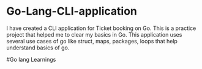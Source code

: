 # Go-Lang-CLI-application
I have created a CLI application for Ticket booking on Go. This is a practice project that helped me to clear my basics in Go.
This application uses several use cases of go like struct, maps, packages, loops that help understand basics of go.

#Go lang Learnings
